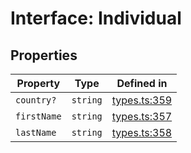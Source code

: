 # Interface: Individual

## Properties

| Property | Type | Defined in |
| ------ | ------ | ------ |
| `country?` | `string` | [types.ts:359](https://github.com/monerium/js-monorepo/blob/main/packages/sdk/src/types.ts#L359) |
| `firstName` | `string` | [types.ts:357](https://github.com/monerium/js-monorepo/blob/main/packages/sdk/src/types.ts#L357) |
| `lastName` | `string` | [types.ts:358](https://github.com/monerium/js-monorepo/blob/main/packages/sdk/src/types.ts#L358) |
